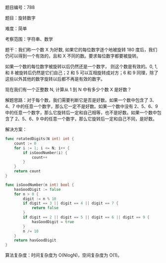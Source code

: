题目编号：788

题目：旋转数字

难度：简单

考察范围：字符串、数学

题干：我们称一个数 X 为好数, 如果它的每位数字逐个地被旋转 180 度后，我们仍可以得到一个有效的，且和 X 不同的数。要求每位数字都要被旋转。

如果一个数的每位数字被旋转以后仍然还是一个数字， 则这个数是有效的。0, 1, 和 8 被旋转后仍然是它们自己；2 和 5 可以互相旋转成对方；6 和 9 同理，除了这些以外其他的数字旋转以后都不再是有效的数字。

现在我们有一个正整数 N, 计算从 1 到 N 中有多少个数 X 是好数？

解题思路：对于每个数，我们需要判断它是否是好数。如果一个数中包含了 3、4、7 中的任意一个数字，那么它一定不是好数。如果一个数中没有 2、5、6、9 中的任意一个数字，那么它旋转后一定和自己相等，也不是好数。如果一个数中包含了 2、5、6、9 中的任意一个数字，那么它旋转后一定和自己不同，是好数。

解决方案：

```go
func rotatedDigits(N int) int {
    count := 0
    for i := 1; i <= N; i++ {
        if isGoodNumber(i) {
            count++
        }
    }
    return count
}

func isGoodNumber(n int) bool {
    hasGoodDigit := false
    for n > 0 {
        digit := n % 10
        if digit == 3 || digit == 4 || digit == 7 {
            return false
        }
        if digit == 2 || digit == 5 || digit == 6 || digit == 9 {
            hasGoodDigit = true
        }
        n /= 10
    }
    return hasGoodDigit
}
```

算法复杂度：时间复杂度为 O(NlogN)，空间复杂度为 O(1)。